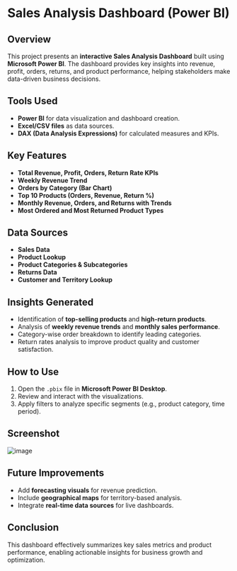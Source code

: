 # Sales Analysis Dashboard (Power BI)

## Overview

This project presents an **interactive Sales Analysis Dashboard** built using **Microsoft Power BI**. The dashboard provides key insights into revenue, profit, orders, returns, and product performance, helping stakeholders make data-driven business decisions.


## Tools Used

- **Power BI** for data visualization and dashboard creation.
- **Excel/CSV files** as data sources.
- **DAX (Data Analysis Expressions)** for calculated measures and KPIs.


## Key Features

- **Total Revenue, Profit, Orders, Return Rate KPIs**
- **Weekly Revenue Trend**
- **Orders by Category (Bar Chart)**
- **Top 10 Products (Orders, Revenue, Return %)**
- **Monthly Revenue, Orders, and Returns with Trends**
- **Most Ordered and Most Returned Product Types**


## Data Sources

- **Sales Data**
- **Product Lookup**
- **Product Categories & Subcategories**
- **Returns Data**
- **Customer and Territory Lookup**


## Insights Generated

- Identification of **top-selling products** and **high-return products**.
- Analysis of **weekly revenue trends** and **monthly sales performance**.
- Category-wise order breakdown to identify leading categories.
- Return rates analysis to improve product quality and customer satisfaction.


## How to Use

1. Open the `.pbix` file in **Microsoft Power BI Desktop**.
2. Review and interact with the visualizations.
3. Apply filters to analyze specific segments (e.g., product category, time period).


## Screenshot

![image](https://github.com/user-attachments/assets/dc5f25d4-f93a-4384-99f7-3029b4f5a458)



## Future Improvements

- Add **forecasting visuals** for revenue prediction.
- Include **geographical maps** for territory-based analysis.
- Integrate **real-time data sources** for live dashboards.


## Conclusion

This dashboard effectively summarizes key sales metrics and product performance, enabling actionable insights for business growth and optimization.


